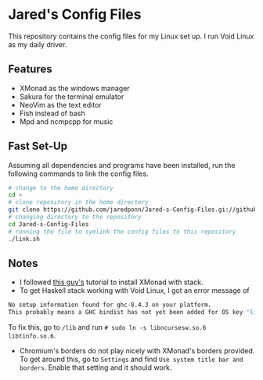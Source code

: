 # Jared's Config Files

This repository contains the config files for my Linux set up. I run Void Linux as my daily driver.

## Features
* XMonad as the windows manager
* Sakura for the terminal emulator
* NeoVim as the text editor
* Fish instead of bash
* Mpd and ncmpcpp for music

## Fast Set-Up
Assuming all dependencies and programs have been installed, run the following commands to link the config files. 

```bash
# change to the home directory
cd ~
# clone repository in the home directory
git clone https://github.com/jaredponn/Jared-s-Config-Files.gi://github.com/jaredponn/Jared-s-Config-Files.git 
# changing directory to the repository
cd Jared-s-Config-Files
# running the file to symlink the config files to this repository
./link.sh
```

## Notes
 * I followed [this guy's](https://brianbuccola.com/how-to-install-xmonad-and-xmobar-via-stack/) tutorial to install XMonad with stack. 
 * To get Haskell stack working with Void Linux, I got an error message of 
 ```bash
 No setup information found for ghc-8.4.3 on your platform.
 This probably means a GHC bindist has not yet been added for OS key 'linux64-ncurses6', 'linux64-tinfo6'.
 ```
 To fix this, go to `/lib` and run `# sudo ln -s libncursesw.so.6 libtinfo.so.6`.

 * Chromium's borders do not play nicely with XMonad's borders provided. To get around this, go to `Settings` and find `Use system title bar and borders`. Enable that setting and it should work.
 
 

